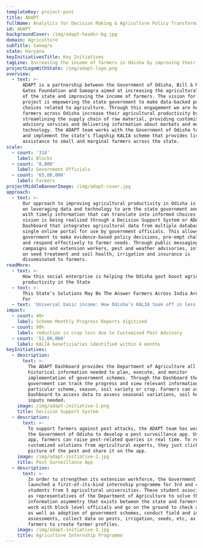 ```yaml
---
templateKey: project-post
title: ADAPT
fullName: Analytics for Decision Making & Agriculture Policy Transformation
id: ADAPT
backgroundCover: /img/adapt-header-bg.jpg
domain: Agriculture
subTitle: Samagra
state: Haryana
keyInitiativesTitle: Key Initiatives
tagLine: Increasing the income of farmers in Odisha by improving their productivity
projectLogoWithState: /img/adapt-logo.png
overview:
  - text: >-
      ADAPT is a partnership between the Government of Odisha, Bill & Melinda
      Gates Foundation and Samagra aimed at increasing the agricultural output
      of the state and improving the income of farmers. The vision for the
      project is empowering the state government to make data-backed policy
      choices related to agriculture. Through this engagement we are helping
      farmers across Odisha increase their agricultural productivity by
      streamlining the supply chain of raw material, providing customised pest
      advisory services and delivering information about markets and modern
      technology. The ADAPT team works with the Government of Odisha to design
      and implement the state’s flagship KALIA scheme that provides livelihood
      assistance to small and marginal farmers across the state.
scale:
  - count: '314'
    label: Blocks
  - count: '8,000'
    label: Government Officials
  - count: '65,00,000'
    label: Farmers
projectMiddleBannerImage: /img/adapt-cover.jpg
approach:
  - text: >-
      Our approach to improving agricultural productivity in Odisha is centred
      on leveraging data and technology to arm the state government and farmers
      with timely information that can translate into informed choices. This
      vision is being realized through a Decision Support System or ADAPT
      Dashboard that integrates agricultural data from multiple databases into a
      single online portal for use by government officials. This allows the
      government to make evidence-based policy decisions, pre-empt challenges
      and respond effectively to farmer needs. Through public messaging
      campaigns and extension workers, pest and weather advisories, information
      on seed treatment and soil health, irrigation and insurance is
      disseminated to farmers.
readMore:
  - text: >-
      How this social enterprise is helping the Odisha govt boost agricultural
      productivity in the State
  - text: >-
      This State’s Solutions May Be The Answer Farmers Across India Are Looking
      For
  - text: 'Universal basic income: How Odisha’s KALIA took off in less than 6 weeks'
impact:
  - count: 40+
    label: Scheme Monthly Progress Reports digitised
  - count: 90%
    label: reduction in crop loss due to Customised Pest Advisory
  - count: '51,00,000'
    label: KALIA beneficiaries identified within 4 months
keyInitiatives:
  - description:
      text: >-
        The ADAPT Dashboard provides the Department of Agriculture all
        historical information needed to plan, execute, and monitor
        implementation of government schemes. Through the Dashboard the
        government can track the progress and view relevant information on a
        particular scheme, season, soil variety or crop. Farmers can use the
        Dashboard to access data to assess seasonal variations, soil health, and
        inputs needed.
    image: /img/adapt-initiative-1.png
    title: Decision Support System
  - description:
      text: >-
        To support farmers against pest attacks, the ADAPT team has worked with
        the Government of Odisha to develop a pest surveillance app. Using this
        app, farmers can raise pest-related queries in real time. To receive
        customized solutions from agricultural experts, they just click a
        picture of the pest and share it on the app.
    image: /img/adapt-initiative-2.jpg
    title: Pest Surveillance App
  - description:
      text: >-
        In order to strengthen its extension workforce, the Government of Odisha
        launched a first-of-its-kind internship programme for 3rd and 4th year
        students from 3 agricultural universities. These student associates work
        as representatives of the Department of Agriculture to solve the
        information asymmetry that exists between the state and farmers. They
        work with block level officials and go on the ground to check awareness
        as well as adoption of government schemes, conduct field and impact
        assessments, collect data on pests, irrigation, seeds, etc, as well as
        farmers to create farmer profiles.
    image: /img/adapt-initiative-3.jpg
    title: Agriculture Internship Programme
---
```


